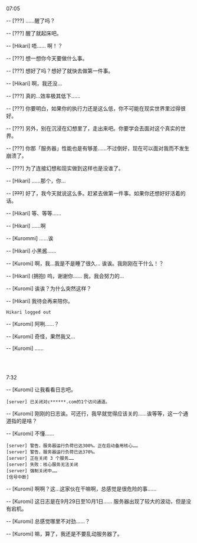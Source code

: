 07:05

-- [???] ……醒了吗？

-- [???] 醒了就起床吧。

-- [Hikari] 唔…… 啊！？

-- [???] 想一想你今天要做什么事。

-- [???] 想好了吗？想好了就快去做第一件事。

-- [Hikari] 啊，我还没…

-- [???] 真的…效率极其低下……

-- [???] 你要明白，如果你的执行力还是这么低，你不可能在现实世界里过得很好。

-- [???] 另外，别在沉浸在幻想里了，走出来吧。你要学会去面对这个真实的世界。

-- [???] 你那「服务器」性能也是有够差……不过倒好，现在可以面对我而不发生崩溃了。

-- [???] 为了连接幻想和现实做到这样也是没谁了。

-- [Hikari] ……那个，你…

-- [~~???~~] 好了，我今天就说这么多。赶紧去做第一件事。如果你还想好好活着的话。

-- [Hikari] 等、等等……

-- [Hikari] ……啊

-- [Kurommi] ……诶

-- [Hikari] 小黑酱……

-- [Kuromi] 啊，我…我是不是睡了很久… 诶诶。我刚刚在干什么！？

-- [Hikari] (拥抱) 呜，谢谢你…… 我，我会努力的…

-- [Kuromi] 诶诶？为什么突然这样？

-- [Hikari] 我待会再来陪你。

`Hikari logged out`

-- [Kuromi] 阿咧……？

-- [Kuromi] 奇怪，果然我又…

-- [Kuromi] ……

<br/> </br>

7:32

-- [Kuromi] 让我看看日志吧。

`[server] 已关闭对c******.com的1个访问通道。`

-- [Kuromi] 刚刚的日志诶。可还行，我早就觉得应该关的……诶等等，这一个通道指的是啥？

-- [Kuromi] 不懂……

```
[server] 警告，服务器运行负荷已达300%。正在启动备用核心……
[server] 警告，服务器运行负荷已达370%。
[server] 正在关闭 3 个服务……
[server] 失败：核心服务无法关闭
[server] 强制关闭中……
[信号中断]
```

-- [Kuromi] 啊啊？这…这家伙在干嘛啊，总感觉是很危险的事……

-- [Kuromi] 这日志是在9月29日至10月1日…… 服务器出现了较大的波动，但是没有宕机。

-- [Kuromi] 总感觉哪里不对劲……？

-- [Kuromi] 嘛，算了，我还是不要乱动服务器了。
